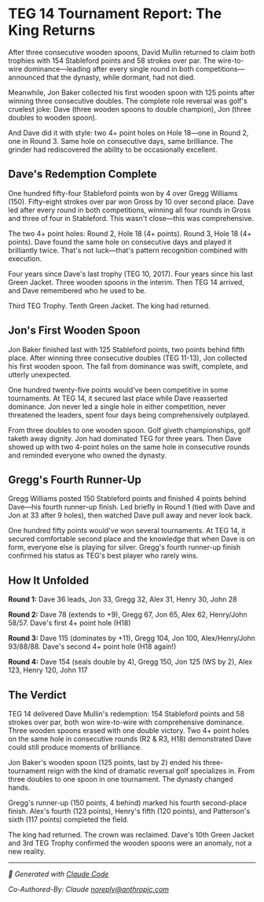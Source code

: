 # TEG 14 Tournament Report: The King Returns

After three consecutive wooden spoons, David Mullin returned to claim both trophies with 154 Stableford points and 58 strokes over par. The wire-to-wire dominance—leading after every single round in both competitions—announced that the dynasty, while dormant, had not died.

Meanwhile, Jon Baker collected his first wooden spoon with 125 points after winning three consecutive doubles. The complete role reversal was golf's cruelest joke: Dave (three wooden spoons to double champion), Jon (three doubles to wooden spoon).

And Dave did it with style: two 4+ point holes on Hole 18—one in Round 2, one in Round 3. Same hole on consecutive days, same brilliance. The grinder had rediscovered the ability to be occasionally excellent.

## Dave's Redemption Complete

One hundred fifty-four Stableford points won by 4 over Gregg Williams (150). Fifty-eight strokes over par won Gross by 10 over second place. Dave led after every round in both competitions, winning all four rounds in Gross and three of four in Stableford. This wasn't close—this was comprehensive.

The two 4+ point holes: Round 2, Hole 18 (4+ points). Round 3, Hole 18 (4+ points). Dave found the same hole on consecutive days and played it brilliantly twice. That's not luck—that's pattern recognition combined with execution.

Four years since Dave's last trophy (TEG 10, 2017). Four years since his last Green Jacket. Three wooden spoons in the interim. Then TEG 14 arrived, and Dave remembered who he used to be.

Third TEG Trophy. Tenth Green Jacket. The king had returned.

## Jon's First Wooden Spoon

Jon Baker finished last with 125 Stableford points, two points behind fifth place. After winning three consecutive doubles (TEG 11-13), Jon collected his first wooden spoon. The fall from dominance was swift, complete, and utterly unexpected.

One hundred twenty-five points would've been competitive in some tournaments. At TEG 14, it secured last place while Dave reasserted dominance. Jon never led a single hole in either competition, never threatened the leaders, spent four days being comprehensively outplayed.

From three doubles to one wooden spoon. Golf giveth championships, golf taketh away dignity. Jon had dominated TEG for three years. Then Dave showed up with two 4-point holes on the same hole in consecutive rounds and reminded everyone who owned the dynasty.

## Gregg's Fourth Runner-Up

Gregg Williams posted 150 Stableford points and finished 4 points behind Dave—his fourth runner-up finish. Led briefly in Round 1 (tied with Dave and Jon at 33 after 9 holes), then watched Dave pull away and never look back.

One hundred fifty points would've won several tournaments. At TEG 14, it secured comfortable second place and the knowledge that when Dave is on form, everyone else is playing for silver. Gregg's fourth runner-up finish confirmed his status as TEG's best player who rarely wins.

## How It Unfolded

**Round 1:** Dave 36 leads, Jon 33, Gregg 32, Alex 31, Henry 30, John 28

**Round 2:** Dave 78 (extends to +9), Gregg 67, Jon 65, Alex 62, Henry/John 58/57. Dave's first 4+ point hole (H18)

**Round 3:** Dave 115 (dominates by +11), Gregg 104, Jon 100, Alex/Henry/John 93/88/88. Dave's second 4+ point hole (H18 again!)

**Round 4:** Dave 154 (seals double by 4), Gregg 150, Jon 125 (WS by 2), Alex 123, Henry 120, John 117

## The Verdict

TEG 14 delivered Dave Mullin's redemption: 154 Stableford points and 58 strokes over par, both won wire-to-wire with comprehensive dominance. Three wooden spoons erased with one double victory. Two 4+ point holes on the same hole in consecutive rounds (R2 & R3, H18) demonstrated Dave could still produce moments of brilliance.

Jon Baker's wooden spoon (125 points, last by 2) ended his three-tournament reign with the kind of dramatic reversal golf specializes in. From three doubles to one spoon in one tournament. The dynasty changed hands.

Gregg's runner-up (150 points, 4 behind) marked his fourth second-place finish. Alex's fourth (123 points), Henry's fifth (120 points), and Patterson's sixth (117 points) completed the field.

The king had returned. The crown was reclaimed. Dave's 10th Green Jacket and 3rd TEG Trophy confirmed the wooden spoons were an anomaly, not a new reality.

---

*🤖 Generated with [Claude Code](https://claude.com/claude-code)*

*Co-Authored-By: Claude <noreply@anthropic.com>*
